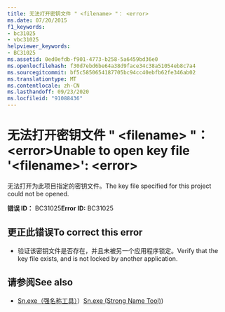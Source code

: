 ```yaml
---
title: 无法打开密钥文件 " <filename> "： <error>
ms.date: 07/20/2015
f1_keywords:
- bc31025
- vbc31025
helpviewer_keywords:
- BC31025
ms.assetid: 0ed0efdb-f901-4773-b258-5a6459bd36e0
ms.openlocfilehash: f30d7ebd6be64a38d9face34c38a51054eb8c7a4
ms.sourcegitcommit: bf5c5850654187705bc94cc40ebfb62fe346ab02
ms.translationtype: MT
ms.contentlocale: zh-CN
ms.lasthandoff: 09/23/2020
ms.locfileid: "91088436"
---
```

# <a name="unable-to-open-key-file-filename-error"></a><span data-ttu-id="e0fb8-102">无法打开密钥文件 " \<filename> "： \<error></span><span class="sxs-lookup"><span data-stu-id="e0fb8-102">Unable to open key file '\<filename>': \<error></span></span>

<span data-ttu-id="e0fb8-103">无法打开为此项目指定的密钥文件。</span><span class="sxs-lookup"><span data-stu-id="e0fb8-103">The key file specified for this project could not be opened.</span></span>  
  
 <span data-ttu-id="e0fb8-104">**错误 ID：** BC31025</span><span class="sxs-lookup"><span data-stu-id="e0fb8-104">**Error ID:** BC31025</span></span>  
  
## <a name="to-correct-this-error"></a><span data-ttu-id="e0fb8-105">更正此错误</span><span class="sxs-lookup"><span data-stu-id="e0fb8-105">To correct this error</span></span>  
  
- <span data-ttu-id="e0fb8-106">验证该密钥文件是否存在，并且未被另一个应用程序锁定。</span><span class="sxs-lookup"><span data-stu-id="e0fb8-106">Verify that the key file exists, and is not locked by another application.</span></span>  
  
## <a name="see-also"></a><span data-ttu-id="e0fb8-107">请参阅</span><span class="sxs-lookup"><span data-stu-id="e0fb8-107">See also</span></span>

- <span data-ttu-id="e0fb8-108">[Sn.exe（强名称工具）](../../framework/tools/sn-exe-strong-name-tool.md)）</span><span class="sxs-lookup"><span data-stu-id="e0fb8-108">[Sn.exe (Strong Name Tool)](../../framework/tools/sn-exe-strong-name-tool.md))</span></span>
